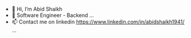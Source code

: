 - 👋 Hi, I’m Abid Shaikh
- 🌱 Software Engineer - Backend ...
- 📫 Contact me on linkedin https://www.linkedin.com/in/abidshaikh1941/ ...

<!---
abidshaikh1941/abidshaikh1941 is a ✨ special ✨ repository because its `README.md` (this file) appears on your GitHub profile.
You can click the Preview link to take a look at your changes.
--->
